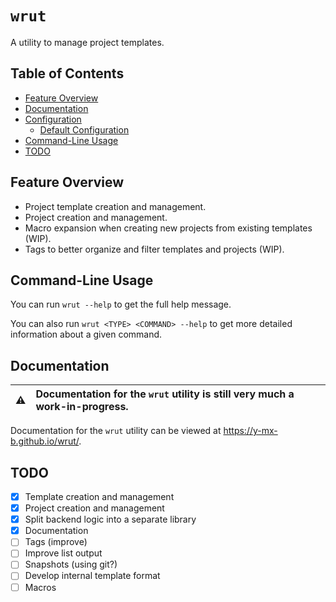 # `wrut`

A utility to manage project templates.

## Table of Contents

- [Feature Overview](#feature-overview)
- [Documentation](#documentation)
- [Configuration](#configuration)
  - [Default Configuration](#default-configuration)
- [Command-Line Usage](#command-line-usage)
- [TODO](#todo)

## Feature Overview

- Project template creation and management.
- Project creation and management.
- Macro expansion when creating new projects from existing templates (WIP).
- Tags to better organize and filter templates and projects (WIP).

## Command-Line Usage

You can run `wrut --help` to get the full help message.

You can also run `wrut <TYPE> <COMMAND> --help` to get more detailed information
about a given command.

## Documentation

| ⚠️  | Documentation for the `wrut` utility is still very much a work-in-progress. |
| --- | :-------------------------------------------------------------------------- |

Documentation for the `wrut` utility can be viewed at
<https://y-mx-b.github.io/wrut/>.

## TODO

- [x] Template creation and management
- [x] Project creation and management
- [x] Split backend logic into a separate library
- [x] Documentation
- [ ] Tags (improve)
- [ ] Improve list output
- [ ] Snapshots (using git?)
- [ ] Develop internal template format
- [ ] Macros
